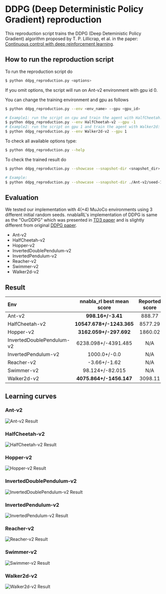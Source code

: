 # DDPG (Deep Deterministic Policy Gradient) reproduction

This reproduction script trains the DDPG (Deep Deteministic Policy Gradient) algorithm proposed by T. P. Lillicrap, et al. in the paper: [Continuous control with deep reinforcement learning](https://arxiv.org/abs/1509.02971).

## How to run the reproduction script

To run the reproduction script do

```sh
$ python ddpg_reproduction.py <options>
```

If you omit options, the script will run on Ant-v2 environment with gpu id 0.

You can change the training environment and gpu as follows

```sh
$ python ddpg_reproduction.py --env <env_name> --gpu <gpu_id>
```

```sh
# Example1: run the script on cpu and train the agent with HalfCheetah:
$ python ddpg_reproduction.py --env HalfCheetah-v2 --gpu -1
# Example2: run the script on gpu 1 and train the agent with Walker2d:
$ python ddpg_reproduction.py --env Walker2d-v2 --gpu 1
```

To check all available options type:

```sh
$ python ddpg_reproduction.py --help
```

To check the trained result do

```sh
$ python ddpg_reproduction.py --showcase --snapshot-dir <snapshot_dir> --render
```

```sh
# Example:
$ python ddpg_reproduction.py --showcase --snapshot-dir ./Ant-v2/seed-1/iteration-10000/ --render
```

## Evaluation

We tested our implementation with 4(+4) MuJoCo environments using 3 different initial random seeds.
nnablaRL's implementation of DDPG is same as the "OurDDPG" which was presented in [TD3 paper](https://arxiv.org/pdf/1802.09477.pdf) and is slightly different from original [DDPG paper](https://arxiv.org/pdf/1509.02971.pdf).

- Ant-v2
- HalfCheetah-v2
- Hopper-v2
- InvertedDoublePendulum-v2
- InvertedPendulum-v2
- Reacher-v2
- Swimmer-v2
- Walker2d-v2

## Result

|Env|nnabla_rl best mean score|Reported score|
|:---|:---:|:---:|
|Ant-v2|**998.16+/-3.41**|888.77|
|HalfCheetah-v2|**10547.678+/-1243.365**|8577.29|
|Hopper-v2|**3162.059+/-297.692**|1860.02|
|InvertedDoublePendulum-v2|6238.098+/-4391.485|N/A|
|InvertedPendulum-v2|1000.0+/-0.0|N/A|
|Reacher-v2|-3.66+/-1.62|N/A|
|Swimmer-v2|98.124+/-82.015|N/A|
|Walker2d-v2|**4075.864+/-1456.147**|3098.11|

## Learning curves

### Ant-v2

![Ant-v2 Result](reproduction_results/Ant-v2_results/result.png)

### HalfCheetah-v2

![HalfCheetah-v2 Result](reproduction_results/HalfCheetah-v2_results/result.png)

### Hopper-v2

![Hopper-v2 Result](reproduction_results/Hopper-v2_results/result.png)

### InvertedDoublePendulum-v2

![InvertedDoublePendulum-v2 Result](reproduction_results/InvertedDoublePendulum-v2_results/result.png)

### InvertedPendulum-v2

![InvertedPendulum-v2 Result](reproduction_results/InvertedPendulum-v2_results/result.png)

### Reacher-v2

![Reacher-v2 Result](reproduction_results/Reacher-v2_results/result.png)

### Swimmer-v2

![Swimmer-v2 Result](reproduction_results/Swimmer-v2_results/result.png)

### Walker2d-v2

![Walker2d-v2 Result](reproduction_results/Walker2d-v2_results/result.png)
